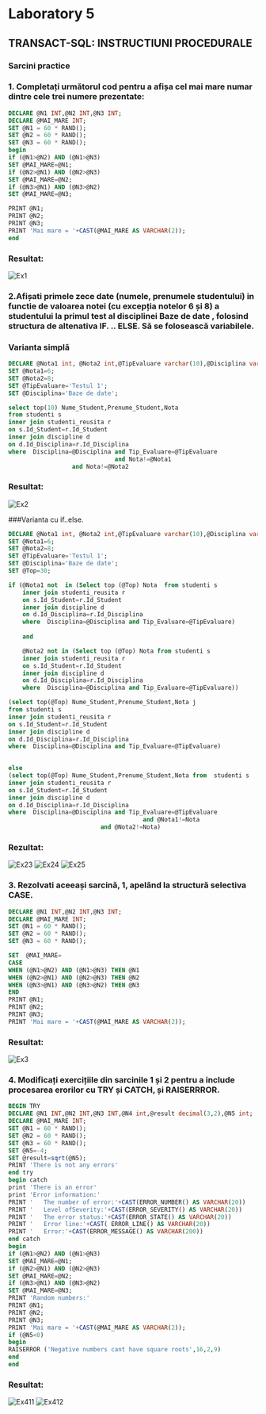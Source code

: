 # Laboratory 5
## TRANSACT-SQL: INSTRUCTIUNI PROCEDURALE
### Sarcini practice
### 1. Completați următorul cod pentru a afișa cel mai mare numar dintre cele trei numere prezentate:
``` sql
DECLARE @N1 INT,@N2 INT,@N3 INT;
DECLARE @MAI_MARE INT;
SET @N1 = 60 * RAND();
SET @N2 = 60 * RAND();
SET @N3 = 60 * RAND();
begin
if (@N1>@N2) AND (@N1>@N3)
SET @MAI_MARE=@N1;
if (@N2>@N1) AND (@N2>@N3)
SET @MAI_MARE=@N2;
if (@N3>@N1) AND (@N3>@N2)
SET @MAI_MARE=@N3;

PRINT @N1;
PRINT @N2;
PRINT @N3;
PRINT 'Mai mare = '+CAST(@MAI_MARE AS VARCHAR(2));
end
```
### Resultat:
![Ex1](https://github.com/speianudana/DB/blob/master/Laboratory_5/Screenshots%C8%9A_DBlab5/ex1.PNG)

### 2.Afișati primele zece date (numele, prenumele studentului) in functie de valoarea notei (cu excepția notelor 6 și 8) a studentului la primul test al disciplinei Baze de date , folosind structura de altenativa IF. .. ELSE. Să se folosească variabilele. 
### Varianta simplă
``` sql
DECLARE @Nota1 int, @Nota2 int,@TipEvaluare varchar(10),@Disciplina varchar(20);
SET @Nota1=6;
SET @Nota2=8;
SET @TipEvaluare='Testul 1';
SET @Disciplina='Baze de date';

select top(10) Nume_Student,Prenume_Student,Nota
from studenti s
inner join studenti_reusita r
on s.Id_Student=r.Id_Student
inner join discipline d
on d.Id_Disciplina=r.Id_Disciplina
where  Disciplina=@Disciplina and Tip_Evaluare=@TipEvaluare
                              and Nota!=@Nota1 
			      and Nota!=@Nota2
```
### Resultat:
![Ex2](https://github.com/speianudana/DB/blob/master/Laboratory_5/Screenshots%C8%9A_DBlab5/ex2.PNG)

###Varianta cu if..else.
``` sql 
DECLARE @Nota1 int, @Nota2 int,@TipEvaluare varchar(10),@Disciplina varchar(20),@Top int;
SET @Nota1=6;
SET @Nota2=8;
SET @TipEvaluare='Testul 1';
SET @Disciplina='Baze de date';
SET @Top=30;

if (@Nota1 not  in (Select top (@Top) Nota  from studenti s
	inner join studenti_reusita r
	on s.Id_Student=r.Id_Student
	inner join discipline d
	on d.Id_Disciplina=r.Id_Disciplina
	where  Disciplina=@Disciplina and Tip_Evaluare=@TipEvaluare)
    
	and 

	@Nota2 not in (Select top (@Top) Nota from studenti s
	inner join studenti_reusita r
	on s.Id_Student=r.Id_Student
	inner join discipline d
	on d.Id_Disciplina=r.Id_Disciplina
	where  Disciplina=@Disciplina and Tip_Evaluare=@TipEvaluare))

(select top(@Top) Nume_Student,Prenume_Student,Nota j
from studenti s
inner join studenti_reusita r
on s.Id_Student=r.Id_Student
inner join discipline d
on d.Id_Disciplina=r.Id_Disciplina
where  Disciplina=@Disciplina and Tip_Evaluare=@TipEvaluare)
 

else 
(select top(@Top) Nume_Student,Prenume_Student,Nota from  studenti s
inner join studenti_reusita r
on s.Id_Student=r.Id_Student
inner join discipline d
on d.Id_Disciplina=r.Id_Disciplina
where  Disciplina=@Disciplina and Tip_Evaluare=@TipEvaluare
		                              and @Nota1!=Nota 
					      and @Nota2!=Nota)
```
### Rezultat:
![Ex23](https://github.com/speianudana/DB/blob/master/Laboratory_5/Screenshots%C8%9A_DBlab5/ex2var2photo1.PNG)
![Ex24](https://github.com/speianudana/DB/blob/master/Laboratory_5/Screenshots%C8%9A_DBlab5/ex2var2photo2.PNG)
![Ex25](https://github.com/speianudana/DB/blob/master/Laboratory_5/Screenshots%C8%9A_DBlab5/ex2var2photo3.PNG)

### 3. Rezolvati aceeași sarcină, 1, apelând la structură selectiva CASE. 
``` sql
DECLARE @N1 INT,@N2 INT,@N3 INT;
DECLARE @MAI_MARE INT;
SET @N1 = 60 * RAND();
SET @N2 = 60 * RAND();
SET @N3 = 60 * RAND();

SET  @MAI_MARE= 
CASE 
WHEN (@N1>@N2) AND (@N1>@N3) THEN @N1 
WHEN (@N2>@N1) AND (@N2>@N3) THEN @N2 
WHEN (@N3>@N1) AND (@N3>@N2) THEN @N3 
END
PRINT @N1;
PRINT @N2;
PRINT @N3;
PRINT 'Mai mare = '+CAST(@MAI_MARE AS VARCHAR(2));
```
### Resultat:
![Ex3](https://github.com/speianudana/DB/blob/master/Laboratory_5/Screenshots%C8%9A_DBlab5/ex3.PNG)

### 4. Modificați exercițiile din sarcinile 1 și 2 pentru a include procesarea erorilor cu TRY și CATCH, și RAISERRROR. 
``` sql
BEGIN TRY
DECLARE @N1 INT,@N2 INT,@N3 INT,@N4 int,@result decimal(3,2),@N5 int;
DECLARE @MAI_MARE INT;
SET @N1 = 60 * RAND();
SET @N2 = 60 * RAND();
SET @N3 = 60 * RAND();
SET @N5=-4;
SET @result=sqrt(@N5);
PRINT 'There is not any errors'
end try
begin catch 
print 'There is an error'
print 'Error information:'
PRINT '   The number of error:'+CAST(ERROR_NUMBER() AS VARCHAR(20))
PRINT '   Level ofSeverity:'+CAST(ERROR_SEVERITY() AS VARCHAR(20))
PRINT '   The error status:'+CAST(ERROR_STATE() AS VARCHAR(20))
PRINT '   Error line:'+CAST( ERROR_LINE() AS VARCHAR(20))
PRINT '   Error:'+CAST(ERROR_MESSAGE() AS VARCHAR(200)) 
end catch
begin
if (@N1>@N2) AND (@N1>@N3)
SET @MAI_MARE=@N1;
if (@N2>@N1) AND (@N2>@N3)
SET @MAI_MARE=@N2;
if (@N3>@N1) AND (@N3>@N2)
SET @MAI_MARE=@N3;
PRINT 'Random numbers:' 
PRINT @N1;
PRINT @N2;
PRINT @N3;
PRINT 'Mai mare = '+CAST(@MAI_MARE AS VARCHAR(2));
if (@N5<0)
begin
RAISERROR ('Negative numbers cant have square roots',16,2,9)
end
end
```
### Resultat:
![Ex411](https://github.com/speianudana/DB/blob/master/Laboratory_5/Screenshots%C8%9A_DBlab5/ex4taskex1.PNG)
![Ex412](https://github.com/speianudana/DB/blob/master/Laboratory_5/Screenshots%C8%9A_DBlab5/ex4taskex1photo2.PNG)





